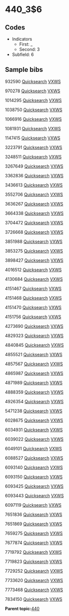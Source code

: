 # 440\_3$6

## Codes

-   Indicators
    -   First: \_
    -   Second: 3
-   Subfield: 6

## Sample bibs

932590 [Quicksearch](https://search.library.yale.edu/catalog/932590) [VXWS](http://prodorbis.library.yale.edu:7014/vxws/GetHoldingsService?bibId=932590)

970278 [Quicksearch](https://search.library.yale.edu/catalog/970278) [VXWS](http://prodorbis.library.yale.edu:7014/vxws/GetHoldingsService?bibId=970278)

1014295 [Quicksearch](https://search.library.yale.edu/catalog/1014295) [VXWS](http://prodorbis.library.yale.edu:7014/vxws/GetHoldingsService?bibId=1014295)

1038750 [Quicksearch](https://search.library.yale.edu/catalog/1038750) [VXWS](http://prodorbis.library.yale.edu:7014/vxws/GetHoldingsService?bibId=1038750)

1066916 [Quicksearch](https://search.library.yale.edu/catalog/1066916) [VXWS](http://prodorbis.library.yale.edu:7014/vxws/GetHoldingsService?bibId=1066916)

1081931 [Quicksearch](https://search.library.yale.edu/catalog/1081931) [VXWS](http://prodorbis.library.yale.edu:7014/vxws/GetHoldingsService?bibId=1081931)

1147415 [Quicksearch](https://search.library.yale.edu/catalog/1147415) [VXWS](http://prodorbis.library.yale.edu:7014/vxws/GetHoldingsService?bibId=1147415)

3223791 [Quicksearch](https://search.library.yale.edu/catalog/3223791) [VXWS](http://prodorbis.library.yale.edu:7014/vxws/GetHoldingsService?bibId=3223791)

3248511 [Quicksearch](https://search.library.yale.edu/catalog/3248511) [VXWS](http://prodorbis.library.yale.edu:7014/vxws/GetHoldingsService?bibId=3248511)

3267649 [Quicksearch](https://search.library.yale.edu/catalog/3267649) [VXWS](http://prodorbis.library.yale.edu:7014/vxws/GetHoldingsService?bibId=3267649)

3362836 [Quicksearch](https://search.library.yale.edu/catalog/3362836) [VXWS](http://prodorbis.library.yale.edu:7014/vxws/GetHoldingsService?bibId=3362836)

3436613 [Quicksearch](https://search.library.yale.edu/catalog/3436613) [VXWS](http://prodorbis.library.yale.edu:7014/vxws/GetHoldingsService?bibId=3436613)

3552706 [Quicksearch](https://search.library.yale.edu/catalog/3552706) [VXWS](http://prodorbis.library.yale.edu:7014/vxws/GetHoldingsService?bibId=3552706)

3636267 [Quicksearch](https://search.library.yale.edu/catalog/3636267) [VXWS](http://prodorbis.library.yale.edu:7014/vxws/GetHoldingsService?bibId=3636267)

3664338 [Quicksearch](https://search.library.yale.edu/catalog/3664338) [VXWS](http://prodorbis.library.yale.edu:7014/vxws/GetHoldingsService?bibId=3664338)

3704472 [Quicksearch](https://search.library.yale.edu/catalog/3704472) [VXWS](http://prodorbis.library.yale.edu:7014/vxws/GetHoldingsService?bibId=3704472)

3726668 [Quicksearch](https://search.library.yale.edu/catalog/3726668) [VXWS](http://prodorbis.library.yale.edu:7014/vxws/GetHoldingsService?bibId=3726668)

3851988 [Quicksearch](https://search.library.yale.edu/catalog/3851988) [VXWS](http://prodorbis.library.yale.edu:7014/vxws/GetHoldingsService?bibId=3851988)

3853275 [Quicksearch](https://search.library.yale.edu/catalog/3853275) [VXWS](http://prodorbis.library.yale.edu:7014/vxws/GetHoldingsService?bibId=3853275)

3898427 [Quicksearch](https://search.library.yale.edu/catalog/3898427) [VXWS](http://prodorbis.library.yale.edu:7014/vxws/GetHoldingsService?bibId=3898427)

4016512 [Quicksearch](https://search.library.yale.edu/catalog/4016512) [VXWS](http://prodorbis.library.yale.edu:7014/vxws/GetHoldingsService?bibId=4016512)

4130684 [Quicksearch](https://search.library.yale.edu/catalog/4130684) [VXWS](http://prodorbis.library.yale.edu:7014/vxws/GetHoldingsService?bibId=4130684)

4151467 [Quicksearch](https://search.library.yale.edu/catalog/4151467) [VXWS](http://prodorbis.library.yale.edu:7014/vxws/GetHoldingsService?bibId=4151467)

4151468 [Quicksearch](https://search.library.yale.edu/catalog/4151468) [VXWS](http://prodorbis.library.yale.edu:7014/vxws/GetHoldingsService?bibId=4151468)

4151470 [Quicksearch](https://search.library.yale.edu/catalog/4151470) [VXWS](http://prodorbis.library.yale.edu:7014/vxws/GetHoldingsService?bibId=4151470)

4151756 [Quicksearch](https://search.library.yale.edu/catalog/4151756) [VXWS](http://prodorbis.library.yale.edu:7014/vxws/GetHoldingsService?bibId=4151756)

4273690 [Quicksearch](https://search.library.yale.edu/catalog/4273690) [VXWS](http://prodorbis.library.yale.edu:7014/vxws/GetHoldingsService?bibId=4273690)

4829323 [Quicksearch](https://search.library.yale.edu/catalog/4829323) [VXWS](http://prodorbis.library.yale.edu:7014/vxws/GetHoldingsService?bibId=4829323)

4840845 [Quicksearch](https://search.library.yale.edu/catalog/4840845) [VXWS](http://prodorbis.library.yale.edu:7014/vxws/GetHoldingsService?bibId=4840845)

4855521 [Quicksearch](https://search.library.yale.edu/catalog/4855521) [VXWS](http://prodorbis.library.yale.edu:7014/vxws/GetHoldingsService?bibId=4855521)

4857567 [Quicksearch](https://search.library.yale.edu/catalog/4857567) [VXWS](http://prodorbis.library.yale.edu:7014/vxws/GetHoldingsService?bibId=4857567)

4865987 [Quicksearch](https://search.library.yale.edu/catalog/4865987) [VXWS](http://prodorbis.library.yale.edu:7014/vxws/GetHoldingsService?bibId=4865987)

4871989 [Quicksearch](https://search.library.yale.edu/catalog/4871989) [VXWS](http://prodorbis.library.yale.edu:7014/vxws/GetHoldingsService?bibId=4871989)

4888359 [Quicksearch](https://search.library.yale.edu/catalog/4888359) [VXWS](http://prodorbis.library.yale.edu:7014/vxws/GetHoldingsService?bibId=4888359)

4926354 [Quicksearch](https://search.library.yale.edu/catalog/4926354) [VXWS](http://prodorbis.library.yale.edu:7014/vxws/GetHoldingsService?bibId=4926354)

5471238 [Quicksearch](https://search.library.yale.edu/catalog/5471238) [VXWS](http://prodorbis.library.yale.edu:7014/vxws/GetHoldingsService?bibId=5471238)

6028675 [Quicksearch](https://search.library.yale.edu/catalog/6028675) [VXWS](http://prodorbis.library.yale.edu:7014/vxws/GetHoldingsService?bibId=6028675)

6034931 [Quicksearch](https://search.library.yale.edu/catalog/6034931) [VXWS](http://prodorbis.library.yale.edu:7014/vxws/GetHoldingsService?bibId=6034931)

6039022 [Quicksearch](https://search.library.yale.edu/catalog/6039022) [VXWS](http://prodorbis.library.yale.edu:7014/vxws/GetHoldingsService?bibId=6039022)

6049101 [Quicksearch](https://search.library.yale.edu/catalog/6049101) [VXWS](http://prodorbis.library.yale.edu:7014/vxws/GetHoldingsService?bibId=6049101)

6088527 [Quicksearch](https://search.library.yale.edu/catalog/6088527) [VXWS](http://prodorbis.library.yale.edu:7014/vxws/GetHoldingsService?bibId=6088527)

6093140 [Quicksearch](https://search.library.yale.edu/catalog/6093140) [VXWS](http://prodorbis.library.yale.edu:7014/vxws/GetHoldingsService?bibId=6093140)

6093150 [Quicksearch](https://search.library.yale.edu/catalog/6093150) [VXWS](http://prodorbis.library.yale.edu:7014/vxws/GetHoldingsService?bibId=6093150)

6093425 [Quicksearch](https://search.library.yale.edu/catalog/6093425) [VXWS](http://prodorbis.library.yale.edu:7014/vxws/GetHoldingsService?bibId=6093425)

6093443 [Quicksearch](https://search.library.yale.edu/catalog/6093443) [VXWS](http://prodorbis.library.yale.edu:7014/vxws/GetHoldingsService?bibId=6093443)

6097119 [Quicksearch](https://search.library.yale.edu/catalog/6097119) [VXWS](http://prodorbis.library.yale.edu:7014/vxws/GetHoldingsService?bibId=6097119)

7651836 [Quicksearch](https://search.library.yale.edu/catalog/7651836) [VXWS](http://prodorbis.library.yale.edu:7014/vxws/GetHoldingsService?bibId=7651836)

7651869 [Quicksearch](https://search.library.yale.edu/catalog/7651869) [VXWS](http://prodorbis.library.yale.edu:7014/vxws/GetHoldingsService?bibId=7651869)

7659275 [Quicksearch](https://search.library.yale.edu/catalog/7659275) [VXWS](http://prodorbis.library.yale.edu:7014/vxws/GetHoldingsService?bibId=7659275)

7677874 [Quicksearch](https://search.library.yale.edu/catalog/7677874) [VXWS](http://prodorbis.library.yale.edu:7014/vxws/GetHoldingsService?bibId=7677874)

7719792 [Quicksearch](https://search.library.yale.edu/catalog/7719792) [VXWS](http://prodorbis.library.yale.edu:7014/vxws/GetHoldingsService?bibId=7719792)

7719823 [Quicksearch](https://search.library.yale.edu/catalog/7719823) [VXWS](http://prodorbis.library.yale.edu:7014/vxws/GetHoldingsService?bibId=7719823)

7729252 [Quicksearch](https://search.library.yale.edu/catalog/7729252) [VXWS](http://prodorbis.library.yale.edu:7014/vxws/GetHoldingsService?bibId=7729252)

7733620 [Quicksearch](https://search.library.yale.edu/catalog/7733620) [VXWS](http://prodorbis.library.yale.edu:7014/vxws/GetHoldingsService?bibId=7733620)

7773468 [Quicksearch](https://search.library.yale.edu/catalog/7773468) [VXWS](http://prodorbis.library.yale.edu:7014/vxws/GetHoldingsService?bibId=7773468)

7834150 [Quicksearch](https://search.library.yale.edu/catalog/7834150) [VXWS](http://prodorbis.library.yale.edu:7014/vxws/GetHoldingsService?bibId=7834150)

**Parent topic:**[440](../../tags/440/440.md)

